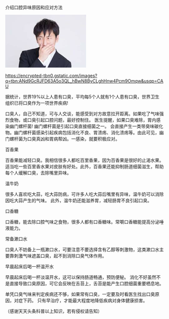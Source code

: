 介绍口腔异味原因和应对方法

![介绍口腔异味](https://github.com/ywangnccu/ywang/blob/main/images/Badbreath.jpg)

https://encrypted-tbn0.gstatic.com/images?q=tbn:ANd9GcRJFD63A5o3QL_hBwN8ByCLghHnw4Pcm9Omqw&usqp=CAU

 

据统计，世界19%以上人患有口臭，平均每5个人就有1个人患有口臭，世界卫生组织已将口臭作为一项世界疾病!



口臭人，自己不知道，可与人交谈，能感受到对方故意拉开距离。如果吃了气味强烈食物，或口臭引起口腔问题，最好控制住。
医生提醒，如果口臭难除，胃内感染幽门螺杆菌! 幽门螺杆菌是引起口臭直接细菌之一。
会直接产生一类带臭味碳化物。幽门螺杆菌感染引起疾病包括消化不良、胃溃疡、消化溃疡等。由此可见，幽门螺杆菌为口臭真凶和胃病帮凶。一感染，就要积极应对。


百香果

百香果能减轻口臭。我相信很多人都吃百里香果，因为百香果是很好的止渴水果。
适当吃一些百里香水果对皮肤有好处。此外，百香果还能抑制肠道细菌滋生，帮助每个人缓解口臭，去除嘴里异味。


温牛奶

很多人喜欢吃大蒜，吃大蒜防病，可许多人吃大蒜后嘴里有异味，温牛奶可以消除因吃大蒜产生的气味。
此外，温牛奶还能滋养胃，减轻肠胃不良引起口臭。



口香糖

口香糖，能去除口腔气味之食物，很多人都有口香糖味。常嚼口香糖能提高分泌唾液能力。


常备漱口水

口臭人不妨备上一瓶漱口水，可要注意不要选择含有乙醇等刺激物，这类漱口水主要靠刺激气味遮盖口臭，起不到消除口臭气体作用。


早晨起床后喝一杯温开水

早晨起床后喝一杯淡温开水，这可以保持肠道畅通，预防便秘。
消化不好虽然不是直接导致口臭原因，可它会反映在舌苔上，舌苔是能产生口腔细菌重要栖息地。


单凭口臭气味来判定疾病还不够，如果常有口臭，一定要及时看医生找出口臭原因，对症下药。
只有早治疗，才能最大程度地降低疾病对身体健康损害。


（感谢天天头条科普以上知识，若有侵权请告知）
